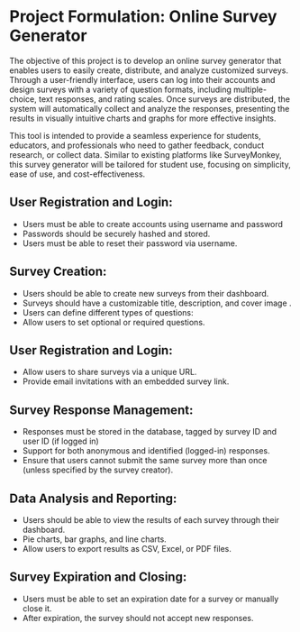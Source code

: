 # Project Formulation: Online Survey Generator

The objective of this project is to develop an online survey generator that enables users to easily create, distribute, and analyze customized surveys. Through a user-friendly interface, users can log into their accounts and design surveys with a variety of question formats, including multiple-choice, text responses, and rating scales. Once surveys are distributed, the system will automatically collect and analyze the responses, presenting the results in visually intuitive charts and graphs for more effective insights.

This tool is intended to provide a seamless experience for students, educators, and professionals who need to gather feedback, conduct research, or collect data. Similar to existing platforms like SurveyMonkey, this survey generator will be tailored for student use, focusing on simplicity, ease of use, and cost-effectiveness.

## User Registration and Login:
* Users must be able to create accounts using username and password
* Passwords should be securely hashed and stored.
* Users must be able to reset their password via username.

## Survey Creation:
* Users should be able to create new surveys from their dashboard.
* Surveys should have a customizable title, description, and cover image .
* Users can define different types of questions:
* Allow users to set optional or required questions.

## User Registration and Login:
* Allow users to share surveys via a unique URL.
* Provide email invitations with an embedded survey link.

## Survey Response Management:
* Responses must be stored in the database, tagged by survey ID and user ID (if logged in)
* Support for both anonymous and identified (logged-in) responses.
* Ensure that users cannot submit the same survey more than once (unless specified by the survey creator).

## Data Analysis and Reporting:
* Users should be able to view the results of each survey through their dashboard.
* Pie charts, bar graphs, and line charts.
* Allow users to export results as CSV, Excel, or PDF files.

## Survey Expiration and Closing:
* Users must be able to set an expiration date for a survey or manually close it.
* After expiration, the survey should not accept new responses.
